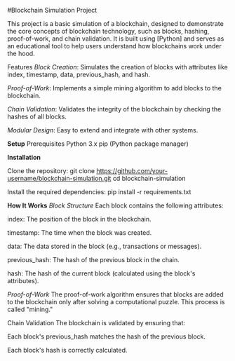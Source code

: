 #Blockchain Simulation Project

This project is a basic simulation of a blockchain, designed to demonstrate the core concepts of blockchain technology, such as blocks, hashing, proof-of-work, and chain validation. It is built using [Python] and serves as an educational tool to help users understand how blockchains work under the hood.

Features
*Block Creation*: Simulates the creation of blocks with attributes like index, timestamp, data, previous_hash, and hash.

*Proof-of-Work*: Implements a simple mining algorithm to add blocks to the blockchain.

*Chain Validation*: Validates the integrity of the blockchain by checking the hashes of all blocks.

*Modular Design*: Easy to extend and integrate with other systems.


**Setup**
Prerequisites
Python 3.x
pip (Python package manager)

**Installation**

Clone the repository:
git clone https://github.com/your-username/blockchain-simulation.git 
cd blockchain-simulation

Install the required dependencies:
pip install -r requirements.txt


**How It Works**
*Block Structure*
Each block contains the following attributes:

index: The position of the block in the blockchain.

timestamp: The time when the block was created.

data: The data stored in the block (e.g., transactions or messages).

previous_hash: The hash of the previous block in the chain.

hash: The hash of the current block (calculated using the block's attributes).


*Proof-of-Work*
The proof-of-work algorithm ensures that blocks are added to the blockchain only after solving a computational puzzle. This process is called "mining."

Chain Validation
The blockchain is validated by ensuring that:

Each block's previous_hash matches the hash of the previous block.

Each block's hash is correctly calculated.

